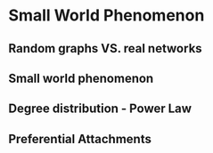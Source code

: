 # Small World Phenomenon

## Random graphs VS. real networks

## Small world phenomenon

## Degree distribution - Power Law

## Preferential Attachments






















